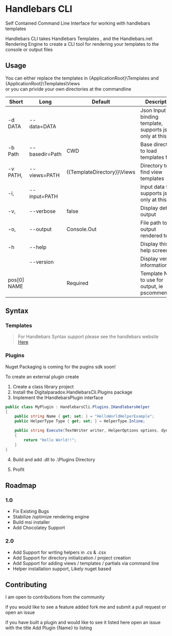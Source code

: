 # Handlebars CLI
Self Contained Command Line Interface for working with handlebars templates 

Handlebars CLI takes Handlebars Templates , and the Handlebars.net Rendering Engine to create a CLI tool for rendering your templates to the console or output files 

## Usage 
You can either replace the templates in {ApplicationRoot}\Templates and {ApplicationRoot}\Templates\Views  
or you can privide your own directories at the commandline 

| Short       | Long            | Default                       | Description                                                       |
|-------------|-----------------|-------------------------------|-------------------------------------------------------------------|
| -d DATA     | --data=DATA     |                               | Json Input for binding template, supports json only at this time  |
| -b Path     | --basedir=Path  | CWD                           | Base directory to load templates from                             |
| -v PATH,    | --views=PATH    | {{TemplateDirectory}}\Views   | Directory to find view templates                                  |
| -i,         | --input=PATH    |                               | Input data file, supports json only at this time                  |
| -v,         | --verbose       | false                         | Display detailed output                                           |
| -o,         | --output        | Console.Out                   | File path to output rendered text                                 |
| -h          | --help          |                               | Display this help screen.                                         |
|             | --version       |                               | Display version information.                                      |
| pos[0] NAME |                 | Required                      | Template Name to use for output, ie pscomment.hbs                 |  

## Syntax 

### Templates 
>For Handlebars Syntax support please see the handlebars website [Here](http://handlebarsjs.com)

### Plugins 
Nuget Packaging is coming for the pugins sdk soon!

To create an external plugin create 
1. Create a class library project 
2. Install the Digitalparadox.HandlebarsCli.Plugins package 
3. Implement the IHandlebarsPlugin interface 
```csharp
public class MyPlugin : HandlebarsCli.Plugins.IHandlebarsHelper
{
    public string Name { get; set; } = "HelloWorldHelperExample";
    public HelperType Type { get; set; } = HelperType.Inline;

    public string Execute(TextWriter writer, HelperOptions options, dynamic data, params object[] args)
    {
        return "Hello World!!";
    }
}
```

4. Build and add .dll to .\Plugins Directory 

5. Profit


## Roadmap 

### 1.0  
* Fix Existing Bugs 
* Stabilize /optimize  rendering engine
* Build msi installer
* Add Chocolatey Support 

### 2.0 
* Add Support for writing helpers in .cs & .csx
* Add Support for directory initialization / project creation 
* Add Support for adding views / templates / partials via command line 
* Helper installation support, Likely nuget based 

## Contributing 
I am open to contributions from the community 

if you would like to see a feature added fork me and submit a pull request or open an issue 

if you have built a plugin and would like to see it listed here open an issue with the title Add Plugin {Name} to listing  






